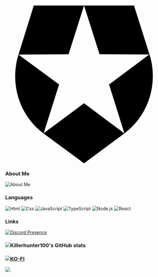 <svg role="img" viewBox="0 0 24 24" xmlns="http://www.w3.org/2000/svg"><title>Auth0</title><path d="M21.98 7.448L19.62 0H4.347L2.02 7.448c-1.352 4.312.03 9.206 3.815 12.015L12.007 24l6.157-4.552c3.755-2.81 5.182-7.688 3.815-12.015l-6.16 4.58 2.343 7.45-6.157-4.597-6.158 4.58 2.358-7.433-6.188-4.55 7.63-.045L12.008 0l2.356 7.404 7.615.044z"/></svg>


### About Me
![About Me](https://img.shields.io/badge/-Hi%20I%20am%20Killerhunter,%20I%20am%20(Html,css,js,Lua,reactjs,mysql)%20developer.-000?&logo=aboutdotme)

### Languages

![Html](https://img.shields.io/badge/-Html-000?&logo=html5)
![Css](https://img.shields.io/badge/-Css-000?&logo=css3)
![JavaScript](https://img.shields.io/badge/-JavaScript-000?&logo=JavaScript)
![TypeScript](https://img.shields.io/badge/-TypeScript-000?&logo=TypeScript)
![Node.js](https://img.shields.io/badge/-Node.js-000?&logo=node.js)
![React](https://img.shields.io/badge/-React-000?&logo=React)

### Links

[![Discord Presence](https://lanyard.cnrad.dev/api/667149845739470849)](https://discord.com/users/667149845739470849)
### ![Killerhunter100's GitHub stats](https://github-readme-stats.vercel.app/api?username=Killerhunter100&show_icons=true&theme=dark&hide_border=true)

### [![KO-FI](https://cdn.discordapp.com/attachments/831282131572883496/1011683678084145172/68747470733a2f2f6b6f2d66692e636f6d2f696d672f676974687562627574746f6e5f736d2e737667.svg)](https://ko-fi.com/killerhunter100)
![](https://discordapp.com/api/guilds/980823938282176592/widget.png?style=shield)
